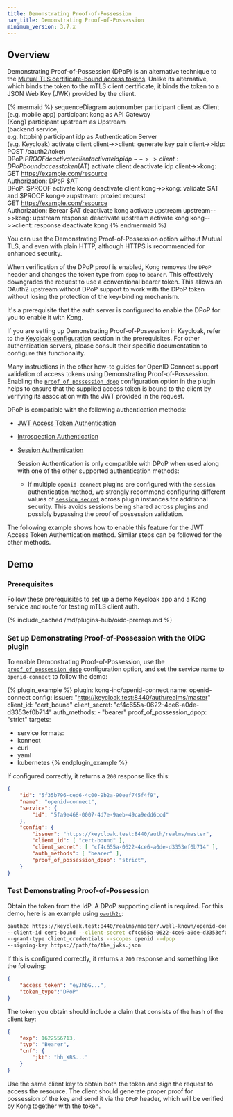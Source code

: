 ```yaml
---
title: Demonstrating Proof-of-Possession
nav_title: Demonstrating Proof-of-Possession
minimum_version: 3.7.x
---
```


## Overview

Demonstrating Proof-of-Possession (DPoP) is an alternative technique to the 
[Mutual TLS certificate-bound access tokens](/hub/kong-inc/openid-connect/how-to/client-authentication/mtls/). 
Unlike its alternative, which binds the token to the mTLS client certificate, it binds the token to a JSON Web Key (JWK) provided by the client.

<!--vale off-->
{% mermaid %}
sequenceDiagram
    autonumber
    participant client as Client <br>(e.g. mobile app)
    participant kong as API Gateway <br>(Kong)
    participant upstream as Upstream <br>(backend service,<br> e.g. httpbin)
    participant idp as Authentication Server <br>(e.g. Keycloak)
    activate client
    client->>client: generate key pair
    client->>idp: POST /oauth2/token<br>DPoP:$PROOF
    deactivate client
    activate idp
    idp-->>client: DPoP bound access token ($AT)
    activate client
    deactivate idp
    client->>kong: GET https://example.com/resource<br>Authorization: DPoP $AT<br>DPoP: $PROOF
    activate kong
    deactivate client
    kong->>kong: validate $AT and $PROOF
    kong->>upstream: proxied request <br> GET https://example.com/resource<br>Authorization: Berear $AT
    deactivate kong
    activate upstream
    upstream-->>kong: upstream response
    deactivate upstream
    activate kong
    kong-->>client: response
    deactivate kong
{% endmermaid %}
<!--vale on-->

You can use the Demonstrating Proof-of-Possession option without Mutual TLS, and even with plain HTTP, although HTTPS is recommended for enhanced security.

When verification of the DPoP proof is enabled, Kong removes the `DPoP` header and changes the token type from `dpop` to `bearer`.
This effectively downgrades the request to use a conventional bearer token.
This allows an OAuth2 upstream without DPoP support to work with the DPoP token without losing the protection of the key-binding mechanism.

It's a prerequisite that the auth server is configured to enable the DPoP for you to enable it with Kong.

If you are setting up Demonstrating Proof-of-Possession in Keycloak, refer to the [Keycloak configuration](#prerequisites) section in the prerequisites.
For other authentication servers, please consult their specific documentation to configure this functionality.

Many instructions in the other how-to guides for OpenID Connect support validation of access tokens using Demonstrating Proof-of-Possession.
Enabling the [`proof_of_possession_dpop`](/hub/kong-inc/openid-connect/configuration/#config-proof_of_possession_dpop) configuration option in the plugin helps to ensure that the supplied access token
is bound to the client by verifying its association with the JWT provided in the request.

DPoP is compatible with the following authentication methods:

- [JWT Access Token Authentication](/hub/kong-inc/openid-connect/how-to/authentication/jwt-access-token/)
- [Introspection Authentication](/hub/kong-inc/openid-connect/how-to/authentication/introspection/)
- [Session Authentication](/hub/kong-inc/openid-connect/how-to/authentication/session/)

   Session Authentication is only compatible with DPoP when used along with one of the other supported authentication methods:

    * If multiple `openid-connect` plugins are configured with the `session` authentication method, we strongly recommend configuring different values of [`session_secret`](/hub/kong-inc/openid-connect/configuration/#config-session_secret) across plugin instances for additional security. This avoids sessions being shared across plugins and possibly bypassing the proof of possession validation.

The following example shows how to enable this feature for the JWT Access Token Authentication method. Similar steps can be followed for the other methods.

## Demo
### Prerequisites

Follow these prerequisites to set up a demo Keycloak app and a Kong service and route for testing mTLS client auth.

{% include_cached /md/plugins-hub/oidc-prereqs.md %}

### Set up Demonstrating Proof-of-Possession with the OIDC plugin

To enable Demonstrating Proof-of-Possession, use the [`proof_of_possession_dpop`](/hub/kong-inc/openid-connect/configuration/#config-proof_of_possession_dpop) configuration option,
and set the service name to `openid-connect` to follow the demo:

<!-- vale off -->
{% plugin_example %}
plugin: kong-inc/openid-connect
name: openid-connect
config:
  issuer: "http://keycloak.test:8440/auth/realms/master"
  client_id: "cert_bound"
  client_secret: "cf4c655a-0622-4ce6-a0de-d3353ef0b714"
  auth_methods:
    - "bearer"
  proof_of_possession_dpop: "strict"
targets:
  - service
formats:
  - konnect
  - curl
  - yaml
  - kubernetes
{% endplugin_example %}
<!-- vale on -->

If configured correctly, it returns a `200` response like this:


```json
{
    "id": "5f35b796-ced6-4c00-9b2a-90eef745f4f9",
    "name": "openid-connect",
    "service": {
        "id": "5fa9e468-0007-4d7e-9aeb-49ca9edd6ccd"
    },
    "config": {
        "issuer": "https://keycloak.test:8440/auth/realms/master",
        "client_id": [ "cert-bound" ],
        "client_secret": [ "cf4c655a-0622-4ce6-a0de-d3353ef0b714" ],
        "auth_methods": [ "bearer" ],
        "proof_of_possession_dpop": "strict",
    }
}
```

### Test Demonstrating Proof-of-Possession

Obtain the token from the IdP. A DPoP supporting client is required. For this demo, here is an example using [`oauth2c`](https://github.com/cloudentity/oauth2c.git):

```bash
oauth2c https://keycloak.test:8440/realms/master/.well-known/openid-configuration \
--client-id cert-bound --client-secret cf4c655a-0622-4ce6-a0de-d3353ef0b714       \
--grant-type client_credentials --scopes openid --dpop                            \
--signing-key https://path/to/the_jwks.json
```

If this is configured correctly, it returns a `200` response and something like the following:
```json
{
    "access_token": "eyJhbG...",
    "token_type":"DPoP"
}
```

The token you obtain should include a claim that consists of the hash of the client key:
```json
{
    "exp": 1622556713,
    "typ": "Bearer",
    "cnf": {
        "jkt": "hh_XBS..."
    }
}
```

Use the same client key to obtain both the token and sign the request to access the resource.
The client should generate proper proof for possession of the key and send it via the `DPoP` header, which will be verified by Kong together with the token.

